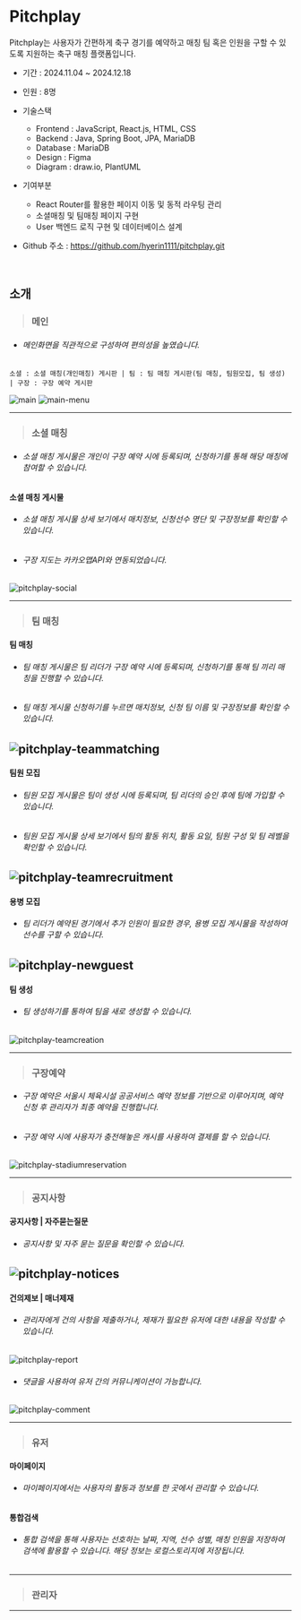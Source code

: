 # Pitchplay
Pitchplay는 사용자가 간편하게 축구 경기를 예약하고 매칭 팀 혹은 인원을 구할 수 있도록 지원하는 축구 매칭 플랫폼입니다.
* 기간 : 2024.11.04 ~ 2024.12.18

* 인원 : 8명

* 기술스택
  - Frontend : JavaScript, React.js, HTML, CSS
  - Backend : Java, Spring Boot, JPA, MariaDB
  - Database : MariaDB
  - Design : Figma
  - Diagram : draw.io, PlantUML


* 기여부분
  - React Router를 활용한 페이지 이동 및 동적 라우팅 관리
  - 소셜매칭 및 팀매칭 페이지 구현
  - User 백엔드 로직 구현 및 데이터베이스 설계

* Github 주소 : https://github.com/hyerin1111/pitchplay.git
<br>

## 소개
>### 메인
- ###### 메인화면을 직관적으로 구성하여 편의성을 높였습니다.
~~~
소셜 : 소셜 매칭(개인매칭) 게시판 | 팀 : 팀 매칭 게시판(팀 매칭, 팀원모집, 팀 생성) | 구장 : 구장 예약 게시판 
~~~
![main](https://github.com/user-attachments/assets/244adcb7-6fd1-4bca-b548-d0026e3443b7)
![main-menu](https://github.com/user-attachments/assets/bd50e419-8bd5-41a6-9b16-34f562808622)

---

>### 소셜 매칭
- ###### 소셜 매칭 게시물은 개인이 구장 예약 시에 등록되며, 신청하기를 통해 해당 매칭에 참여할 수 있습니다.
#### 소셜 매칭 게시물
- ###### 소셜 매칭 게시물 상세 보기에서 매치정보, 신청선수 명단 및 구장정보를 확인할 수 있습니다.
- ###### 구장 지도는 카카오맵API와 연동되었습니다.
![pitchplay-social](https://github.com/user-attachments/assets/ff9b5125-5ca3-4d57-bfc3-b0e3a89dd0ba)

---

>### 팀 매칭
#### 팀 매칭 
- ###### 팀 매칭 게시물은 팀 리더가 구장 예약 시에 등록되며, 신청하기를 통해 팀 끼리 매칭을 진행할 수 있습니다.
- ###### 팀 매칭 게시물 신청하기를 누르면 매치정보, 신청 팀 이름 및 구장정보를 확인할 수 있습니다. 
![pitchplay-teammatching](https://github.com/user-attachments/assets/ee786561-2c68-454f-8876-01b3b5eb1745)
---
#### 팀원 모집 
- ###### 팀원 모집 게시물은 팀이 생성 시에 등록되며, 팀 리더의 승인 후에 팀에 가입할 수 있습니다.
- ###### 팀원 모집 게시물 상세 보기에서 팀의 활동 위치, 활동 요일, 팀원 구성 및 팀 레벨을 확인할 수 있습니다. 
![pitchplay-teamrecruitment](https://github.com/user-attachments/assets/1c79421d-9c92-4a26-bc03-fe5892cef0fe)
---
#### 용병 모집
- ###### 팀 리더가 예약된 경기에서 추가 인원이 필요한 경우, 용병 모집 게시물을 작성하여 선수를 구할 수 있습니다.
![pitchplay-newguest](https://github.com/user-attachments/assets/2603fd00-c124-43f1-820f-2b01a8df760d)
---
#### 팀 생성
- ###### 팀 생성하기를 통하여 팀을 새로 생성할 수 있습니다. 
![pitchplay-teamcreation](https://github.com/user-attachments/assets/d7a4ebea-9079-465b-b6a2-325932fbfb91)

---

>### 구장예약
- ###### 구장 예약은 서울시 체육시설 공공서비스 예약 정보를 기반으로 이루어지며, 예약 신청 후 관리자가 최종 예약을 진행합니다.
- ###### 구장 예약 시에 사용자가 충전해놓은 캐시를 사용하여 결제를 할 수 있습니다.
![pitchplay-stadiumreservation](https://github.com/user-attachments/assets/68fd64bf-61cb-4f8a-bf70-be87a54b60ac)

---

>### 공지사항
#### 공지사항 | 자주묻는질문
- ###### 공지사항 및 자주 묻는 질문을 확인할 수 있습니다.
![pitchplay-notices](https://github.com/user-attachments/assets/5ed9e976-1a3d-4eb3-85f6-06c9fe23cf94)
---
#### 건의제보 | 매너제재
- ###### 관리자에게 건의 사항을 제출하거나, 제재가 필요한 유저에 대한 내용을 작성할 수 있습니다.
![pitchplay-report](https://github.com/user-attachments/assets/a0380120-125c-4758-9545-5866800d4a7c)
- ###### 댓글을 사용하여 유저 간의 커뮤니케이션이 가능합니다.
![pitchplay-comment](https://github.com/user-attachments/assets/8ef01f3e-1f9b-4ce9-97c0-450f0d40ad77)

---

>### 유저
#### 마이페이지
- ###### 마이페이지에서는 사용자의 활동과 정보를 한 곳에서 관리할 수 있습니다.

#### 통합검색
- ###### 통합 검색을 통해 사용자는 선호하는 날짜, 지역, 선수 성별, 매칭 인원을 저장하여 검색에 활용할 수 있습니다. 해당 정보는 로컬스토리지에 저장됩니다. 
---

>### 관리자
---

